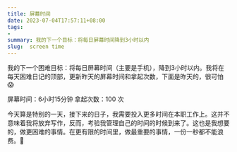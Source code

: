 ```yaml
---
title: 屏幕时间
date: 2023-07-04T17:57:11+08:00
tags:
- 
summary: 我的下一个目标：将每日屏幕时间降到3小时以内
slug:  screen time
---
```


我的下一个困难目标：将每日屏幕时间（主要是手机），降到3小时以内。我将在每天困难日记的顶部，更新昨天的屏幕时间和拿起次数，下面是昨天的，很可怕😱

屏幕时间：6小时15分钟
拿起次数：100 次

今天算是特别的一天，接下来的日子，我需要投入更多时间在本职工作上。这并不意味着我将放弃写作，反而，考验我管理自己的时间的时候到来了。这也是我想要的，做更困难的事情。在更有限的时间里，做最重要的事情，一份一秒都不能浪费。💪